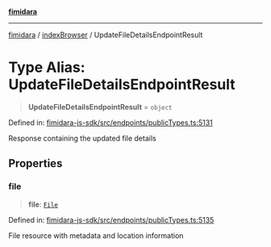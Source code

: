 [**fimidara**](../../README.md)

***

[fimidara](../../modules.md) / [indexBrowser](../README.md) / UpdateFileDetailsEndpointResult

# Type Alias: UpdateFileDetailsEndpointResult

> **UpdateFileDetailsEndpointResult** = `object`

Defined in: [fimidara-js-sdk/src/endpoints/publicTypes.ts:5131](https://github.com/softkave/fimidara/blob/feac071900ab8644442d355e5cb5db9df2f34600/fimidara-js-sdk/src/endpoints/publicTypes.ts#L5131)

Response containing the updated file details

## Properties

### file

> **file**: [`File`](File.md)

Defined in: [fimidara-js-sdk/src/endpoints/publicTypes.ts:5135](https://github.com/softkave/fimidara/blob/feac071900ab8644442d355e5cb5db9df2f34600/fimidara-js-sdk/src/endpoints/publicTypes.ts#L5135)

File resource with metadata and location information
